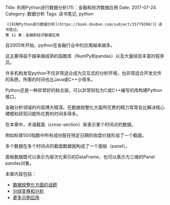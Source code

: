 Title: 利用Python进行数据分析(11)：金融和经济数据应用
Date: 2017-07-24
Category: 数据分析
Tags: 读书笔记, python


    《[利用Python进行数据分析](https://book.douban.com/subject/25779298/)》读书笔记。
    第 11 章：金融和经济数据应用


自2005年开始，python在金融行业中的应用越来越多。

这主要得益于越来越成熟的函数库（NumPy和pandas）以及大量经验丰富的程序员。

许多机构发现python不仅非常适合成为交互式的分析环境，也非常适合开发文件的系统，所需的时间也比Java或C++少得多。

Python还是一种非常好的粘合层，可以非常轻松为C或C++编写的库构建Python接口。

金融分析领域的内容博大精深。在数据规整化方面所花费的精力常常会比解决核心建模和研究问题所花费的时间多得多。

在本章中，术语截面（cross-section）来表示某个时间点的数据。

例如标普500指数中所有成份股在特定日期的收盘价就形成了一个截面。

多个数据在多个时间点的截面数据就构成了一个面板（panel）。

面板数据既可以表示为层次化索引的DataFrame，也可以表示为三维的Panel pandas对象。



本章内容包括：

- [数据规整化方面的话题](/2017/07/24/python_data_analysis11-1.html)
- [分组变换和分析](/2017/07/24/python_data_analysis11-2.html)
- [更多示例应用](/2017/07/24/python_data_analysis11-3.html)


